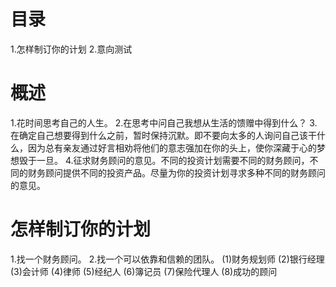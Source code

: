 # 目录
1.怎样制订你的计划
2.意向测试
# 概述
1.花时间思考自己的人生。
2.在思考中问自己我想从生活的馈赠中得到什么？
3.在确定自己想要得到什么之前，暂时保持沉默。即不要向太多的人询问自己该干什么，因为总有亲友通过好言相劝将他们的意志强加在你的头上，使你深藏于心的梦想毁于一旦。
4.征求财务顾问的意见。不同的投资计划需要不同的财务顾问，不同的财务顾问提供不同的投资产品。尽量为你的投资计划寻求多种不同的财务顾问的意见。

# 怎样制订你的计划
1.找一个财务顾问。
2.找一个可以依靠和信赖的团队。
  (1)财务规划师
  (2)银行经理
  (3)会计师
  (4)律师
  (5)经纪人
  (6)簿记员
  (7)保险代理人
  (8)成功的顾问


